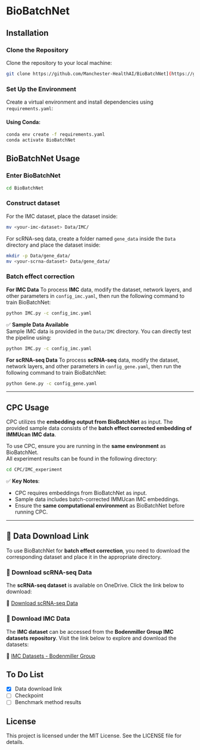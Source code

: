 # BioBatchNet

## Installation
### Clone the Repository

Clone the repository to your local machine:

```bash
git clone https://github.com/Manchester-HealthAI/BioBatchNet](https://github.com/Manchester-HealthAI/BioBatchNet
```

### Set Up the Environment

Create a virtual environment and install dependencies using `requirements.yaml`:

#### Using Conda:

```bash
conda env create -f requirements.yaml
conda activate BioBatchNet
```

## BioBatchNet Usage

### Enter BioBatchNet
```bash
cd BioBatchNet
```

### Construct dataset
For the IMC dataset, place the dataset inside:

```bash
mv <your-imc-dataset> Data/IMC/
```

For scRNA-seq data, create a folder named `gene_data` inside the `Data` directory and place the dataset inside:

```bash
mkdir -p Data/gene_data/
mv <your-scrna-dataset> Data/gene_data/
```

### Batch effect correction

**For IMC Data**
To process **IMC** data, modify the dataset, network layers, and other parameters in `config_imc.yaml`, then run the following command to train BioBatchNet:
```bash
python IMC.py -c config_imc.yaml
```

✅ **Sample Data Available**  
Sample IMC data is provided in the `Data/IMC` directory. You can directly test the pipeline using:
```bash
python IMC.py -c config_imc.yaml
```

**For scRNA-seq Data**
To process **scRNA-seq** data, modify the dataset, network layers, and other parameters in `config_gene.yaml`, then run the following command to train BioBatchNet:
```bash
python Gene.py -c config_gene.yaml
```

---
## CPC Usage

CPC utilizes the **embedding output from BioBatchNet** as input. The provided sample data consists of the **batch effect corrected embedding of IMMUcan IMC data**.

To use CPC, ensure you are running in the **same environment** as BioBatchNet.  
All experiment results can be found in the following directory:

```bash
cd CPC/IMC_experiment
```

✅ **Key Notes**:  
- CPC requires embeddings from BioBatchNet as input.  
- Sample data includes batch-corrected IMMUcan IMC embeddings.  
- Ensure the **same computational environment** as BioBatchNet before running CPC.  

---
## 📂 Data Download Link

To use BioBatchNet for **batch effect correction**, you need to download the corresponding dataset and place it in the appropriate directory.

### **🔹 Download scRNA-seq Data**
The **scRNA-seq dataset** is available on OneDrive. Click the link below to download:

🔗 [Download scRNA-seq Data](https://livemanchesterac-my.sharepoint.com/:f:/g/personal/haiping_liu_student_manchester_ac_uk/Ep189brW69lJtv4ugZ9QdlkBx23hoFJWbTps_nK9LjZkyw?e=Iz9hOJ)

### **🔹 Download IMC Data**
The **IMC dataset** can be accessed from the **Bodenmiller Group IMC datasets repository**. Visit the link below to explore and download the datasets:

🔗 [IMC Datasets - Bodenmiller Group](https://github.com/BodenmillerGroup/imcdatasets)


## To Do List

- [x] Data download link
- [ ] Checkpoint
- [ ] Benchmark method results

## License

This project is licensed under the MIT License. See the LICENSE file for details.

